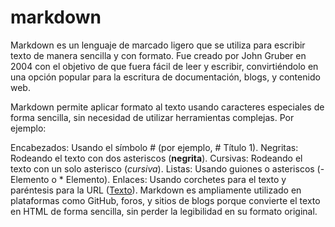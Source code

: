 # markdown
Markdown es un lenguaje de marcado ligero que se utiliza para escribir texto de manera sencilla y con formato. Fue creado por John Gruber en 2004 con el objetivo de que fuera fácil de leer y escribir, convirtiéndolo en una opción popular para la escritura de documentación, blogs, y contenido web.

Markdown permite aplicar formato al texto usando caracteres especiales de forma sencilla, sin necesidad de utilizar herramientas complejas. Por ejemplo:

Encabezados: Usando el símbolo # (por ejemplo, # Título 1).
Negritas: Rodeando el texto con dos asteriscos (**negrita**).
Cursivas: Rodeando el texto con un solo asterisco (*cursiva*).
Listas: Usando guiones o asteriscos (- Elemento o * Elemento).
Enlaces: Usando corchetes para el texto y paréntesis para la URL ([Texto](URL)).
Markdown es ampliamente utilizado en plataformas como GitHub, foros, y sitios de blogs porque convierte el texto en HTML de forma sencilla, sin perder la legibilidad en su formato original.
